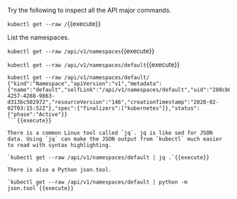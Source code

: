 Try the following to inspect all the API major commands.

`kubectl get --raw /`{{execute}}

List the namespaces.

`kubectl get --raw /api/v1/namespaces`{{execute}}

`kubectl get --raw /api/v1/namespaces/default`{{execute}}

```
kubectl get --raw /api/v1/namespaces/default/ 
{"kind":"Namespace","apiVersion":"v1","metadata":{"name":"default","selfLink":"/api/v1/namespaces/default","uid":"288cb0cf-4257-4288-9863-d313bc502972","resourceVersion":"146","creationTimestamp":"2020-02-02T03:15:52Z"},"spec":{"finalizers":["kubernetes"]},"status":{"phase":"Active"}}
```{{execute}}

There is a common Linux tool called `jq`. jq is like sed for JSON data. Using `jq` can make the JSON output from `kubectl` much easier to read with syntax highlighting.

`kubectl get --raw /api/v1/namespaces/default | jq .`{{execute}}

There is also a Python json.tool.

`kubectl get --raw /api/v1/namespaces/default | python -m json.tool`{{execute}}